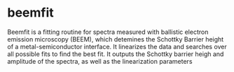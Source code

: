 # beemfit

Beemfit is a fitting routine for spectra measured with ballistic electron emission microscopy (BEEM), which detemines the Schottky Barrier height of a metal-semiconductor interface.  It linearizes the data and searches over all possible fits to find the best fit.  It outputs the Schottky barrier heigh and amplitude of the spectra, as well as the linearization parameters
